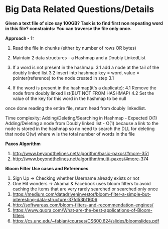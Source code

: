 # Big Data Related Questions/Details

**Given a text file of size say 100GB? Task is to find first non repeating word in this file?
constraints: You can traverse the file only once.**

**Approach - 1:**

1. Read the file in chunks (either by number of rows OR bytes)

2. Maintain 2 data structures - a Hashmap and a Doubly LinkedList

3. If a word is not present in the hashmap:
3.1 add a node at the tail of the doubly linked list
3.2 insert into hashmap key = word, value = pointer(reference) to the node created in step 3.1

4. If the word is present in the hashmap(it's a duplicate):
4.1 Remove the node from doubly linked list(BUT NOT FROM HASHMAP)
4.2 Set the value of the key for this word in the hashmap to be null

once done reading the entire file, return head from doubly linkedlist.

Time complexity:
Adding/Deleting/Searching in Hashmap - Expected O(1)
Adding/Deleting a node from Doubly linked list - O(1) because a link to the node is stored in the hashmap so no need to search the DLL for deleting that node O(w) where w is the total number of words in the file

**Paxos Algorithm**

1. http://www.beyondthelines.net/algorithm/basic-paxos/#more-351
2. http://www.beyondthelines.net/algorithm/multi-paxos/#more-374

**Bloom Filter Use cases and References**
1. Sign Up -> Checking whether Username already exists or not
2. One Hit wonders -> Akamai & Facebook uses bloom filters to avoid caching the items that are very rarely searched or searched only once
3. https://medium.com/datadriveninvestor/bloom-filter-a-simple-but-interesting-data-structure-37fd53b11606
4. http://softwareas.com/bloom-filters-and-recommendation-engines/
5. https://www.quora.com/What-are-the-best-applications-of-Bloom-filters
6. https://cs.unc.edu/~fabian/courses/CS600.624/slides/bloomslides.pdf
